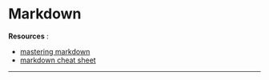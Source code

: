 # Markdown

**Resources** :

- [mastering markdown](https://masteringmarkdown.com/)
- [markdown cheat sheet](https://www.markdownguide.org/cheat-sheet/)

----
